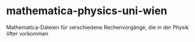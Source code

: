 # mathematica-physics-uni-wien
Mathematica-Dateien für verschiedene Rechenvorgänge, die in der Physik öfter vorkommen
